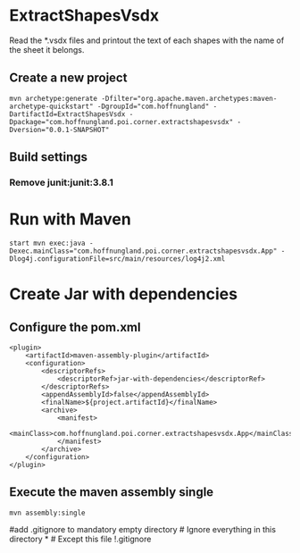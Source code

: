 # ExtractShapesVsdx

Read the *.vsdx files and printout the text of each shapes with the name of the sheet it belongs.

## Create a new project
	mvn archetype:generate -Dfilter="org.apache.maven.archetypes:maven-archetype-quickstart" -DgroupId="com.hoffnungland" -DartifactId=ExtractShapesVsdx -Dpackage="com.hoffnungland.poi.corner.extractshapesvsdx" -Dversion="0.0.1-SNAPSHOT"
## Build settings
### Remove junit:junit:3.8.1


# Run with Maven
	
	start mvn exec:java -Dexec.mainClass="com.hoffnungland.poi.corner.extractshapesvsdx.App" -Dlog4j.configurationFile=src/main/resources/log4j2.xml

# Create Jar with dependencies

## Configure the pom.xml

	<plugin>
		<artifactId>maven-assembly-plugin</artifactId>
		<configuration>
			<descriptorRefs>
				<descriptorRef>jar-with-dependencies</descriptorRef>
			</descriptorRefs>
			<appendAssemblyId>false</appendAssemblyId>
			<finalName>${project.artifactId}</finalName>
			<archive>
				<manifest>
					<mainClass>com.hoffnungland.poi.corner.extractshapesvsdx.App</mainClass>
				</manifest>
			</archive>
		</configuration>
	</plugin>

## Execute the maven assembly single

	mvn assembly:single

#add .gitignore to mandatory empty directory
	# Ignore everything in this directory
	*
	# Except this file
	!.gitignore
